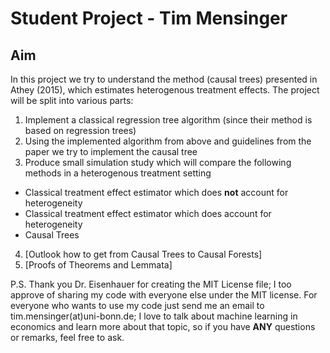 # Student Project - Tim Mensinger 

## Aim

In this project we try to understand the method (causal trees) presented in Athey (2015), which estimates heterogenous treatment effects. The project will be split into various parts:

1. Implement a classical regression tree algorithm (since their method is based on regression trees)
2. Using the implemented algorithm from above and guidelines from the paper we try to implement the causal tree
3. Produce small simulation study which will compare the following methods in a heterogenous treatment setting
* Classical treatment effect estimator which does **not** account for heterogeneity 
* Classical treatment effect estimator which does account for heterogeneity
* Causal Trees
4. [Outlook how to get from Causal Trees to Causal Forests] 
5. [Proofs of Theorems and Lemmata] 


P.S. Thank you Dr. Eisenhauer for creating the MIT License file; I too approve of sharing my code with everyone else under the MIT license. For everyone who wants to use my code just send me an email to tim.mensinger(at)uni-bonn.de; I love to talk about machine learning in economics and learn more about that topic, so if you have **ANY** questions or remarks, feel free to ask.

